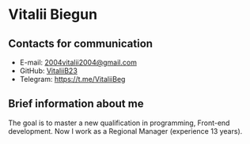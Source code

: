 # **Vitalii Biegun**
## Contacts for communication
* E-mail: 2004vitalii2004@gmail.com
* GitHub: [VitaliiB23](https://github.com/VitaliiB23)
* Telegram: https://t.me/VitaliiBeg
## Brief information about me
The goal is to master a new qualification in programming, Front-end development. Now I work as a Regional Manager (experience 13 years).
